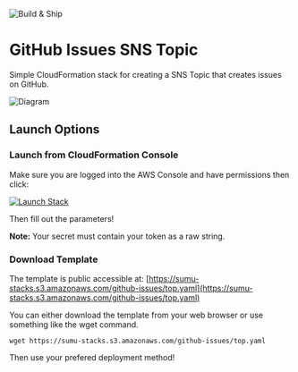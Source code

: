 ![Build & Ship](https://github.com/josephbmanley/github-issue-sns-topic/workflows/Build%20&%20Ship/badge.svg)

# GitHub Issues SNS Topic

Simple CloudFormation stack for creating a SNS Topic that creates issues on GitHub.

![Diagram](https://static.cloudsumu.com/github-issues/diagram.png)

## Launch Options

### Launch from CloudFormation Console

Make sure you are logged into the AWS Console and have permissions then click:

[![Launch Stack](https://cdn.rawgit.com/buildkite/cloudformation-launch-stack-button-svg/master/launch-stack.svg)](https://console.aws.amazon.com/cloudformation/home?region=us-east-1#/stacks/create/template?stackName=Nakama&templateURL=https://sumu-stacks.s3.amazonaws.com/github-issues/top.yaml)

Then fill out the parameters!

**Note:** Your secret must contain your token as a raw string.

### Download Template

The template is public accessible at: [https://sumu-stacks.s3.amazonaws.com/github-issues/top.yaml](https://sumu-stacks.s3.amazonaws.com/github-issues/top.yaml)

You can either download the template from your web browser or use something like the wget command.

`wget https://sumu-stacks.s3.amazonaws.com/github-issues/top.yaml`

Then use your prefered deployment method!
